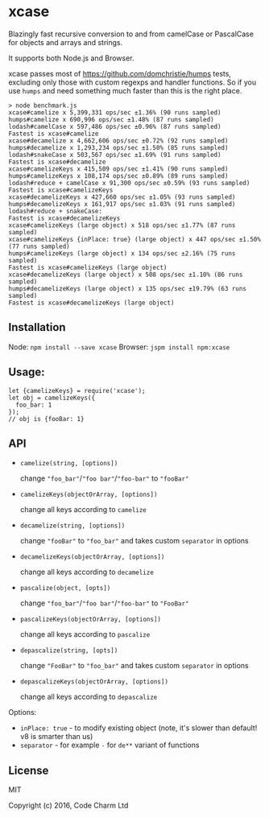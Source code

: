 # xcase
Blazingly fast recursive conversion to and from camelCase or PascalCase for objects and arrays and strings.

It supports both Node.js and Browser.

xcase passes most of https://github.com/domchristie/humps tests, excluding only those with custom regexps and handler functions. So if you use `humps` and need something much faster than this is the right place.

```
> node benchmark.js
xcase#camelize x 5,399,331 ops/sec ±1.36% (90 runs sampled)
humps#camelize x 690,996 ops/sec ±1.48% (87 runs sampled)
lodash#camelCase x 597,486 ops/sec ±0.96% (87 runs sampled)
Fastest is xcase#camelize
xcase#decamelize x 4,662,606 ops/sec ±0.72% (92 runs sampled)
humps#decamelize x 1,293,234 ops/sec ±1.50% (85 runs sampled)
lodash#snakeCase x 503,567 ops/sec ±1.69% (91 runs sampled)
Fastest is xcase#decamelize
xcase#camelizeKeys x 415,509 ops/sec ±1.41% (90 runs sampled)
humps#camelizeKeys x 108,174 ops/sec ±0.89% (89 runs sampled)
lodash#reduce + camelCase x 91,300 ops/sec ±0.59% (93 runs sampled)
Fastest is xcase#camelizeKeys
xcase#decamelizeKeys x 427,660 ops/sec ±1.05% (93 runs sampled)
humps#decamelizeKeys x 161,917 ops/sec ±1.03% (91 runs sampled)
lodash#reduce + snakeCase: 
Fastest is xcase#decamelizeKeys
xcase#camelizeKeys (large object) x 518 ops/sec ±1.77% (87 runs sampled)
xcase#camelizeKeys {inPlace: true} (large object) x 447 ops/sec ±1.50% (77 runs sampled)
humps#camelizeKeys (large object) x 134 ops/sec ±2.16% (75 runs sampled)
Fastest is xcase#camelizeKeys (large object)
xcase#decamelizeKeys (large object) x 508 ops/sec ±1.10% (86 runs sampled)
humps#decamelizeKeys (large object) x 135 ops/sec ±19.79% (63 runs sampled)
Fastest is xcase#decamelizeKeys (large object)
```

## Installation

Node: `npm install --save xcase`
Browser: `jspm install npm:xcase`

## Usage:

```
let {camelizeKeys} = require('xcase');
let obj = camelizeKeys({
  foo_bar: 1
}); 
// obj is {fooBar: 1}
```

## API

* `camelize(string, [options])` 

    change `"foo_bar"`/`"foo bar"`/`"foo-bar"` to `"fooBar"`

* `camelizeKeys(objectOrArray, [options])`

    change all keys according to `camelize`

* `decamelize(string, [options])`

    change `"fooBar"` to `"foo_bar"` and takes custom `separator` in options

* `decamelizeKeys(objectOrArray, [options])`

    change all keys according to `decamelize`

* `pascalize(object, [opts])`

    change `"foo_bar"`/`"foo bar"`/`"foo-bar"` to `"FooBar"`

* `pascalizeKeys(objectOrArray, [options])`

    change all keys according to `pascalize`

* `depascalize(string, [opts])`

    change `"FooBar"` to `"foo_bar"` and takes custom `separator` in options

* `depascalizeKeys(objectOrArray, [options])`

    change all keys according to `depascalize`


Options:
* `inPlace: true` - to modify existing object (note, it's slower than default! v8 is smarter than us)
* `separator` - for example `-` for `de**` variant of functions

## License

MIT

Copyright (c) 2016, Code Charm Ltd
